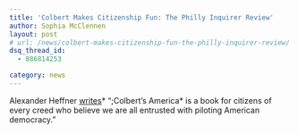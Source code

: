 ```yaml
---
title: 'Colbert Makes Citizenship Fun: The Philly Inquirer Review'
author: Sophia McClennen
layout: post
# url: /news/colbert-makes-citizenship-fun-the-philly-inquirer-review/
dsq_thread_id:
  - 886814253

category: news
---
```

Alexander Heffner [writes][1]* “;Colbert’s America* is a book for citizens of every creed who believe we are all entrusted with piloting American democracy.”

 [1]: http://articles.philly.com/2012-10-12/news/34388556_1_political-satire-stephen-colbert-young-voters